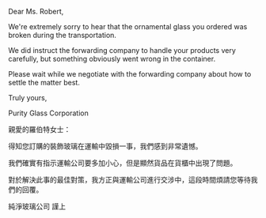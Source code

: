 Dear Ms. Robert,

We\'re extremely sorry to hear that the ornamental glass you ordered was
broken during the transportation.

We did instruct the forwarding company to handle your products very
carefully, but something obviously went wrong in the container.

Please wait while we negotiate with the forwarding company about how to
settle the matter best.

Truly yours,

Purity Glass Corporation

親愛的羅伯特女士：

得知您訂購的裝飾玻璃在運輸中毀損一事，我們感到非常遺憾。

我們確實有指示運輸公司要多加小心，但是顯然貨品在貨櫃中出現了問題。

對於解決此事的最佳對策，我方正與運輸公司進行交涉中，這段時間煩請您等待我們的回覆。

純淨玻璃公司 謹上
